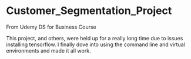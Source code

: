 # Customer_Segmentation_Project
From Udemy DS for Business Course

This project, and others, were held up for a really long time due to issues installing tensorflow. I finally dove into using the command line and virtual environments and made it all work. 
